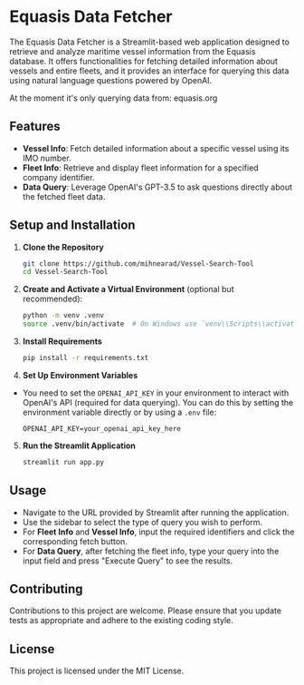 # Equasis Data Fetcher

The Equasis Data Fetcher is a Streamlit-based web application designed to retrieve and analyze maritime vessel information from the Equasis database. It offers functionalities for fetching detailed information about vessels and entire fleets, and it provides an interface for querying this data using natural language questions powered by OpenAI.

At the moment it's only querying data from: equasis.org

## Features

- **Vessel Info**: Fetch detailed information about a specific vessel using its IMO number.
- **Fleet Info**: Retrieve and display fleet information for a specified company identifier.
- **Data Query**: Leverage OpenAI's GPT-3.5 to ask questions directly about the fetched fleet data.

## Setup and Installation

1. **Clone the Repository**
   ```bash
   git clone https://github.com/mihnearad/Vessel-Search-Tool
   cd Vessel-Search-Tool
   ```

2. **Create and Activate a Virtual Environment** (optional but recommended):
   ```bash
   python -m venv .venv
   source .venv/bin/activate  # On Windows use `venv\\Scripts\\activate`
   ```

3. **Install Requirements**
   ```bash
   pip install -r requirements.txt
   ```

4. **Set Up Environment Variables**
- You need to set the `OPENAI_API_KEY` in your environment to interact with OpenAI's API (required for data querying). You can do this by setting the environment variable directly or by using a `.env` file:
    ```
    OPENAI_API_KEY=your_openai_api_key_here
    ```

5. **Run the Streamlit Application**
   ```bash
   streamlit run app.py
   ```

## Usage

- Navigate to the URL provided by Streamlit after running the application.
- Use the sidebar to select the type of query you wish to perform.
- For **Fleet Info** and **Vessel Info**, input the required identifiers and click the corresponding fetch button.
- For **Data Query**, after fetching the fleet info, type your query into the input field and press "Execute Query" to see the results.

## Contributing

Contributions to this project are welcome. Please ensure that you update tests as appropriate and adhere to the existing coding style.

## License

This project is licensed under the MIT License.
